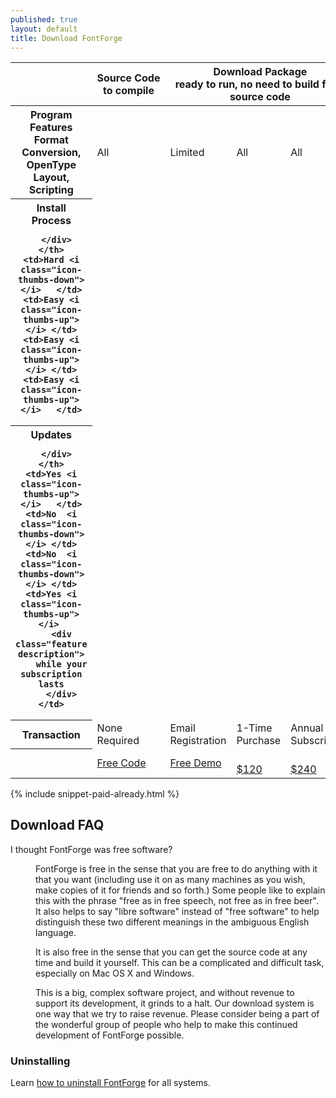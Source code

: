 ```yaml
---
published: true
layout: default
title: Download FontForge
---
```


<table class="table table-bordered table-striped">

  <thead>
    <th></th>
    <th><div class="top-feature">Source&nbsp;Code</div><div class="top-feature-description">to compile</div></th>
    <th colspan="3">
        <div class="top-feature">
            Download Package
        </div>
        <div class="top-feature description">
            ready to run, no need to build from source code
        </div>
    </th>
  </thead>

<tbody>
  <tr>
    <th>
      <div class="feature">
        Program Features
      </div>
      <div class="feature description">
          Format Conversion, OpenType Layout, Scripting
      </div>
    </th>
    <td>All</td>
    <td>Limited</td>
    <td>All</td>
    <td>All</td>
  </tr>

  <tr>
    <th>
      <div class="install">
        Install Process
      </div>
      <div class="install description">
          
      </div>
    </th>
    <td>Hard <i class="icon-thumbs-down"></i>   </td>
    <td>Easy <i class="icon-thumbs-up"></i> </td>
    <td>Easy <i class="icon-thumbs-up"></i> </td>
    <td>Easy <i class="icon-thumbs-up"></i>   </td>
  </tr>

  <tr>
    <th>
      <div class="feature" rel="tooltip"
           title="If you pay for 2.8 but 3.0 is released during your subscription, you will get that free of charge">
        Updates
      </div>
      <div class="feature description">
        
      </div>
    </th>
    <td>Yes <i class="icon-thumbs-up"></i>   </td>
	<td>No  <i class="icon-thumbs-down"></i> </td>
	<td>No  <i class="icon-thumbs-down"></i> </td>
    <td>Yes <i class="icon-thumbs-up"></i> 
        <div class="feature description">
        while your subscription lasts
        </div>
    </td>
  </tr>

  <tr class="cost">
    <th>Transaction</th>
    <td>None Required</td>
    <td>Email Registration</td>
    <td>1-Time Purchase</td>
    <td>Annual Subscription</td>
  </tr>

  <tr class="actions">
    <th></th>
    <td><a href="source/" class="btn">Free Code</a></td>
    <td><a href="demo/" class="btn">Free Demo</a></td>
    <td class="primary-action"><a href="buy/" class="btn btn-success btn-large"><i class="icon-shopping-cart icon-white"></i> <br>$120</a></td>
    <td class="primary-action"><a href="subscribe/" class="btn btn-success btn-large"><i class="icon-shopping-cart icon-white"></i> <br>$240</a></td>
  </tr>
</tbody>
</table>

{% include snippet-paid-already.html %}

## Download FAQ

<dl class="faq">

<dt>I thought FontForge was free software?</dt>
<dd>
  <p>FontForge is free in the sense that you are free
    to do anything with it that you want (including use
    it on as many machines as you wish, make copies of
    it for friends and so forth.) Some people like to
    explain this with the phrase "free as in free speech, not
    free as in free beer". It also helps to say "libre software"
    instead of "free software" to help distinguish these
    two different meanings in the ambiguous English language.</p>

  <p>It is also free in the sense that you can get the source code at any time and build
    it yourself. This can be a complicated and difficult task, especially on Mac OS X
    and Windows.</p>

  <p>This is a big, complex
    software project, and without revenue to support
    its development, it grinds to a halt. 
    Our download system is one way that we try
    to raise revenue. Please consider being a part of the
    wonderful group of people who help to make this continued
    development of FontForge possible.</p>
</dd>
<!--
<dt>I gave a donation, but I'm still asked to pay to download?</dt>

<dd>The donation system is entirely separate from the download system, and exists for a couple of reasons:

  <ul>
    <li>our GNU+Linux users generally get FontForge without payment via their distributions' repositories, so they like to make donations instead.</li>
    <li>some people who already bought a copy or a subscription just feel like being extra generous</li>
  </ul>

  <p>Either way, it allows people to make a simple
  one-time payment. It is not part of the download
  system, and any payment you make via the donation
  system does not apply to the download
  system. Remember that you may choose to pay as little
  as US$1 for a download.</p>
  </dd>

<dt>I paid for a download but can't see a download link anywhere</dt>
<dd>You probably have page forwarding disabled in your web browser.
  Point it at <a href="">http://fontforge/download_revisit</a>, enter your invoice ID
  (not transaction ID) from the your payment confirmation email, and your
  download will start.
</dd>

<dt>My download links say that the timer has expired</dt>
<dd>Email <a href="mailto:">x@y.z</a> with your Invoice ID
  (not transaction ID) and we'll reset things.
</dd>

<dt>I tried to download 3 times and they all failed</dt>
<dd>Email <a href="mailto:">x@y.z</a> with your Invoice ID
  (not transaction ID) and we'll reset things.
</dd>
-->

</dl>

### Uninstalling

Learn [how to uninstall FontForge](uninstalling/) for all systems.
